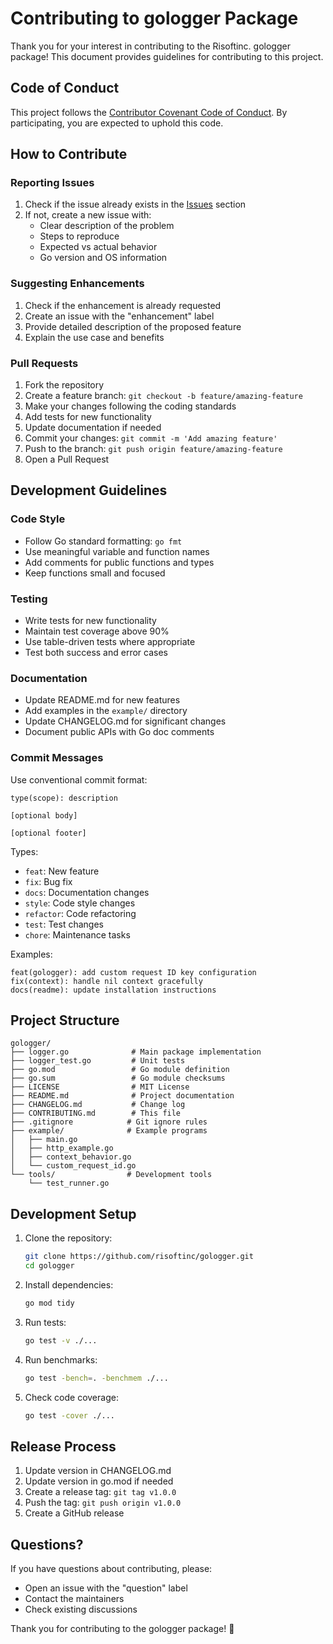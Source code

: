 # Contributing to gologger Package

Thank you for your interest in contributing to the Risoftinc. gologger package! This document provides guidelines for contributing to this project.

## Code of Conduct

This project follows the [Contributor Covenant Code of Conduct](https://www.contributor-covenant.org/). By participating, you are expected to uphold this code.

## How to Contribute

### Reporting Issues

1. Check if the issue already exists in the [Issues](https://github.com/risoftinc/gologger/issues) section
2. If not, create a new issue with:
   - Clear description of the problem
   - Steps to reproduce
   - Expected vs actual behavior
   - Go version and OS information

### Suggesting Enhancements

1. Check if the enhancement is already requested
2. Create an issue with the "enhancement" label
3. Provide detailed description of the proposed feature
4. Explain the use case and benefits

### Pull Requests

1. Fork the repository
2. Create a feature branch: `git checkout -b feature/amazing-feature`
3. Make your changes following the coding standards
4. Add tests for new functionality
5. Update documentation if needed
6. Commit your changes: `git commit -m 'Add amazing feature'`
7. Push to the branch: `git push origin feature/amazing-feature`
8. Open a Pull Request

## Development Guidelines

### Code Style

- Follow Go standard formatting: `go fmt`
- Use meaningful variable and function names
- Add comments for public functions and types
- Keep functions small and focused

### Testing

- Write tests for new functionality
- Maintain test coverage above 90%
- Use table-driven tests where appropriate
- Test both success and error cases

### Documentation

- Update README.md for new features
- Add examples in the `example/` directory
- Update CHANGELOG.md for significant changes
- Document public APIs with Go doc comments

### Commit Messages

Use conventional commit format:

```
type(scope): description

[optional body]

[optional footer]
```

Types:
- `feat`: New feature
- `fix`: Bug fix
- `docs`: Documentation changes
- `style`: Code style changes
- `refactor`: Code refactoring
- `test`: Test changes
- `chore`: Maintenance tasks

Examples:
```
feat(gologger): add custom request ID key configuration
fix(context): handle nil context gracefully
docs(readme): update installation instructions
```

## Project Structure

```
gologger/
├── logger.go              # Main package implementation
├── logger_test.go         # Unit tests
├── go.mod                 # Go module definition
├── go.sum                 # Go module checksums
├── LICENSE                # MIT License
├── README.md              # Project documentation
├── CHANGELOG.md           # Change log
├── CONTRIBUTING.md        # This file
├── .gitignore            # Git ignore rules
├── example/              # Example programs
│   ├── main.go
│   ├── http_example.go
│   ├── context_behavior.go
│   └── custom_request_id.go
└── tools/                # Development tools
    └── test_runner.go
```

## Development Setup

1. Clone the repository:
   ```bash
   git clone https://github.com/risoftinc/gologger.git
   cd gologger
   ```

2. Install dependencies:
   ```bash
   go mod tidy
   ```

3. Run tests:
   ```bash
   go test -v ./...
   ```

4. Run benchmarks:
   ```bash
   go test -bench=. -benchmem ./...
   ```

5. Check code coverage:
   ```bash
   go test -cover ./...
   ```

## Release Process

1. Update version in CHANGELOG.md
2. Update version in go.mod if needed
3. Create a release tag: `git tag v1.0.0`
4. Push the tag: `git push origin v1.0.0`
5. Create a GitHub release

## Questions?

If you have questions about contributing, please:
- Open an issue with the "question" label
- Contact the maintainers
- Check existing discussions

Thank you for contributing to the gologger package! 🚀
